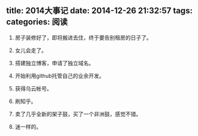 title: 2014大事记
date: 2014-12-26 21:32:57
tags: 
categories: 阅读
---

1. 房子装修好了，即将搬进去住，终于要告别租房的日子了。

2. 女儿会走了。

3. 搭建独立博客，申请了独立域名。

4. 开始利用github托管自己的业余开发。

5. 获得乌云帐号。

6. 刷知乎。

7. 卖了几乎全新的架子鼓，买了一个非洲鼓，感觉不错。

8. 迷一样的。
